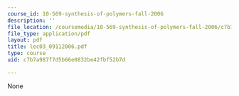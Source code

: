 ```yaml
---
course_id: 10-569-synthesis-of-polymers-fall-2006
description: ''
file_location: /coursemedia/10-569-synthesis-of-polymers-fall-2006/c7b7a987f7d5b66e0832be42fbf52b7d_lec03_09112006.pdf
file_type: application/pdf
layout: pdf
title: lec03_09112006.pdf
type: course
uid: c7b7a987f7d5b66e0832be42fbf52b7d

---
```

None